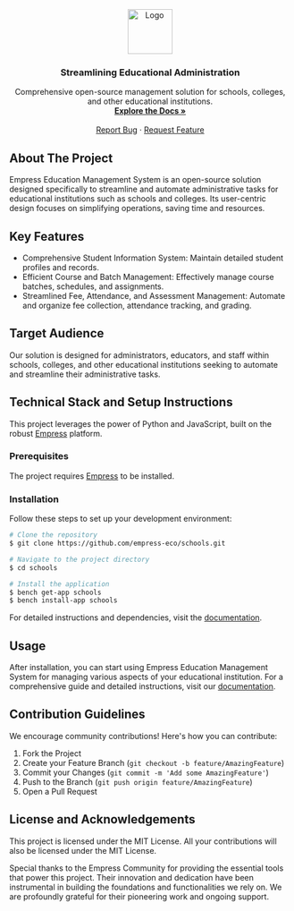 <div align="center">
  <img src="https://grow.empress.eco/uploads/default/original/2X/1/1f1e1044d3864269d2a613577edb9763890422ab.png" alt="Logo" width="80" height="80">
  <h3 align="center">Streamlining Educational Administration</h3>
  <p align="center">
    Comprehensive open-source management solution for schools, colleges, and other educational institutions.
    <br />
    <a href="https://grow.empress.eco/"><strong>Explore the Docs »</strong></a>
    <br />
    <br />
    <a href="https://github.com/empress-eco/schools/issues">Report Bug</a>
    ·
    <a href="https://github.com/empress-eco/schools/issues">Request Feature</a>
  </p>
</div>

## About The Project

Empress Education Management System is an open-source solution designed specifically to streamline and automate administrative tasks for educational institutions such as schools and colleges. Its user-centric design focuses on simplifying operations, saving time and resources. 

## Key Features

- Comprehensive Student Information System: Maintain detailed student profiles and records.
- Efficient Course and Batch Management: Effectively manage course batches, schedules, and assignments.
- Streamlined Fee, Attendance, and Assessment Management: Automate and organize fee collection, attendance tracking, and grading.

## Target Audience

Our solution is designed for administrators, educators, and staff within schools, colleges, and other educational institutions seeking to automate and streamline their administrative tasks.

## Technical Stack and Setup Instructions

This project leverages the power of Python and JavaScript, built on the robust [Empress](https://github.com/Empress/Empress) platform.

### Prerequisites

The project requires [Empress](https://github.com/Empress/Empress) to be installed.

### Installation

Follow these steps to set up your development environment:

```sh
# Clone the repository
$ git clone https://github.com/empress-eco/schools.git

# Navigate to the project directory
$ cd schools

# Install the application
$ bench get-app schools
$ bench install-app schools
```

For detailed instructions and dependencies, visit the [documentation](https://grow.empress.eco/).

## Usage

After installation, you can start using Empress Education Management System for managing various aspects of your educational institution. For a comprehensive guide and detailed instructions, visit our [documentation](https://grow.empress.eco/).

## Contribution Guidelines

We encourage community contributions! Here's how you can contribute:

1. Fork the Project
2. Create your Feature Branch (`git checkout -b feature/AmazingFeature`)
3. Commit your Changes (`git commit -m 'Add some AmazingFeature'`)
4. Push to the Branch (`git push origin feature/AmazingFeature`)
5. Open a Pull Request

## License and Acknowledgements

This project is licensed under the MIT License. All your contributions will also be licensed under the MIT License.

Special thanks to the Empress Community for providing the essential tools that power this project. Their innovation and dedication have been instrumental in building the foundations and functionalities we rely on. We are profoundly grateful for their pioneering work and ongoing support.